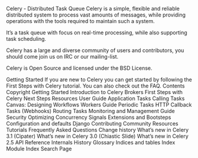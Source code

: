 Celery - Distributed Task Queue
Celery is a simple, flexible and reliable distributed system to process vast amounts of messages, while providing operations with the tools required to maintain such a system.

It’s a task queue with focus on real-time processing, while also supporting task scheduling.

Celery has a large and diverse community of users and contributors, you should come join us on IRC or our mailing-list.

Celery is Open Source and licensed under the BSD License.

Getting Started
If you are new to Celery you can get started by following the First Steps with Celery tutorial.
You can also check out the FAQ.
Contents
Copyright
Getting Started
Introduction to Celery
Brokers
First Steps with Celery
Next Steps
Resources
User Guide
Application
Tasks
Calling Tasks
Canvas: Designing Workflows
Workers Guide
Periodic Tasks
HTTP Callback Tasks (Webhooks)
Routing Tasks
Monitoring and Management Guide
Security
Optimizing
Concurrency
Signals
Extensions and Bootsteps
Configuration and defaults
Django
Contributing
Community Resources
Tutorials
Frequently Asked Questions
Change history
What’s new in Celery 3.1 (Cipater)
What’s new in Celery 3.0 (Chiastic Slide)
What’s new in Celery 2.5
API Reference
Internals
History
Glossary
Indices and tables
Index
Module Index
Search Page